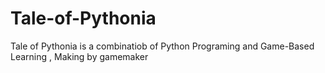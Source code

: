 # Tale-of-Pythonia
Tale of Pythonia is a combinatiob of Python Programing and Game-Based Learning , Making by gamemaker

